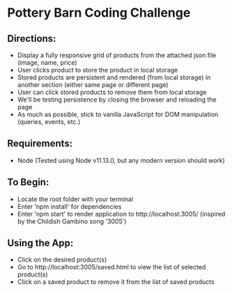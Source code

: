 # Pottery Barn Coding Challenge

## Directions:
 - Display a fully responsive grid of products from the attached json file (image, name, price)
 - User clicks product to store the product in local storage
 - Stored products are persistent and rendered (from local storage) in another section (either same page or different page)
 - User can click stored products to remove them from local storage
 - We'll be testing persistence by closing the browser and reloading the page
 - As much as possible, stick to vanilla JavaScript for DOM manipulation (queries, events, etc.)

## Requirements:
 - Node (Tested using Node v11.13.0, but any modern version should work)

## To Begin: 
 - Locate the root folder with your terminal
 - Enter 'npm install' for dependencies
 - Enter 'npm start' to render application to http://localhost:3005/ (inspired by the Childish Gambino song '3005')

## Using the App:
 - Click on the desired product(s)
 - Go to http://localhost:3005/saved.html to view the list of selected product(s)
 - Click on a saved product to remove it from the list of saved products

